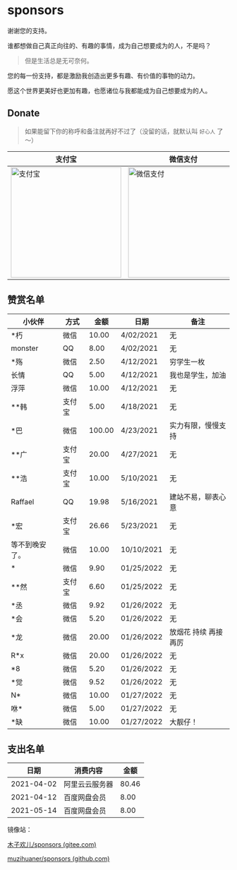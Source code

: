 # sponsors

谢谢您的支持。

谁都想做自己真正向往的、有趣的事情，成为自己想要成为的人，不是吗？

> 但是生活总是无可奈何。

您的每一份支持，都是激励我创造出更多有趣、有价值的事物的动力。

愿这个世界更美好也更加有趣，也愿诸位与我都能成为自己想要成为的人。

## Donate

> 如果能留下你的称呼和备注就再好不过了（没留的话，就默认叫 `好心人` 了～）


| 支付宝                                                       | 微信支付                                                     | QQ 支付                                                      |
| ------------------------------------------------------------ | ------------------------------------------------------------ | ------------------------------------------------------------ |
| <img width="250" src="https://gitee.com/muzihuaner/huangeimages/raw/master/KsArWapUEwD5mtj.jpg" alt="支付宝"> | <img width="250" src="https://gitee.com/muzihuaner/huangeimages/raw/master/SkVjfCsiHnaRKuG.jpg" alt="微信支付"> | <img width="250" src="https://gitee.com/muzihuaner/huangeimages/raw/master/KsArWapUEwD5mtj.jpg" alt="QQ 支付"> |



## 赞赏名单

|小伙伴|方式|金额|日期|备注|
|---|---|---|---|---|
|*朽|微信| 10.00  |4/02/2021|无|
|monster|QQ| 8.00  |4/02/2021|无|
|*殇|微信| 2.50  |4/12/2021|穷学生一枚|
|长情|QQ| 5.00  |4/12/2021|我也是学生，加油|
|浮萍|微信| 10.00  |4/12/2021|无|
|**韩|支付宝| 5.00  |4/18/2021|无|
|*巴|微信|100.00|4/23/2021|实力有限，慢慢支持|
|**广|支付宝|20.00|4/27/2021|无|
|**浩|支付宝| 10.00  |5/10/2021|无|
|Raffael|QQ| 19.98  |5/16/2021|建站不易，聊表心意|
|*宏|支付宝| 26.66  |5/23/2021|无|
|等不到晚安了。|微信| 10.00 |10/10/2021|无|
|*|微信| 9.90 |01/25/2022|无|
|**然|支付宝| 6.60 |01/25/2022|无|
|*丞|微信| 9.92 |01/26/2022|无|
|*会|微信| 5.20 |01/26/2022|无|
|*龙|微信| 20.00 |01/26/2022|放烟花 持续 再接再厉|
|R*x|微信| 20.00 |01/26/2022|无|
|*8|微信| 5.20 |01/26/2022|无|
|*觉|微信| 9.52 |01/26/2022|无|
|N*|微信| 10.00 |01/27/2022|无|
|咻*|微信| 5.00 |01/27/2022|无|
|*缺|微信| 10.00 |01/27/2022|大靓仔！|
## 支出名单
|日期|消费内容|金额|
|---|---|---|
|2021-04-02|阿里云云服务器| 80.46 |
|2021-04-12|百度网盘会员|8.00|
|2021-05-14|百度网盘会员|8.00|


镜像站：

[木子欢儿/sponsors (gitee.com)](https://gitee.com/muzihuaner/sponsors)

[muzihuaner/sponsors (github.com)](https://github.com/muzihuaner/sponsors)
